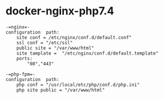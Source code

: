 # docker-nginx-php7.4
    -=nginx=- 
    configuration  path:
        site conf = /etc/nginx/conf.d/default.conf"
        ssl conf = "/etc/ssl"
        public site = "/var/www/html"
        site tamplate =  "/etc/nginx/conf.d/default.template"
        ports:
            "80","443"

    -=php-fpm=-
    configuration  path:
        php conf = "/usr/local/etc/php/conf.d/php.ini"
        php site public = "/var/www/html"